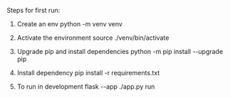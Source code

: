 Steps for first run:
1. Create an env
python -m venv venv

2. Activate the environment
source ./venv/bin/activate

3. Upgrade pip and install dependencies
python -m pip install --upgrade pip

4. Install dependency
pip install -r requirements.txt 

5. To run in development
flask --app ./app.py run
